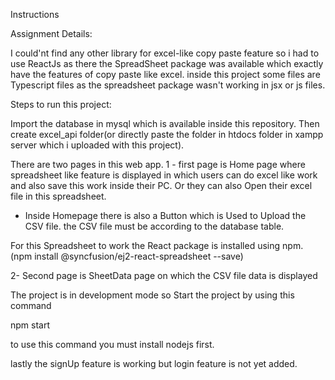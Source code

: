 Instructions

Assignment Details:

I could'nt find any other library for excel-like copy paste feature so i had to use ReactJs as there the
SpreadSheet package was available which exactly have the features of copy paste like excel.
inside this project some files are Typescript files as the spreadsheet package wasn't working in jsx or js files.

Steps to run this project:

Import the database in mysql which is available inside this repository.
Then create excel_api folder(or directly paste the folder in htdocs folder in xampp server which i uploaded with this project).

There are two pages in this web app.
1 - first page is Home page where spreadsheet like feature is displayed in which users can do excel like work and also
save this work inside their PC. Or they can also Open their excel file in this spreadsheet.

- Inside Homepage there is also a Button which is Used to Upload the CSV file.
  the CSV file must be according to the database table.

For this Spreadsheet to work the React package is installed using npm.
(npm install @syncfusion/ej2-react-spreadsheet --save)

2- Second page is SheetData page on which the CSV file data is displayed

The project is in development mode so Start the project by using this command

npm start

to use this command you must install nodejs first.

lastly the signUp feature is working but login feature is not yet added.
